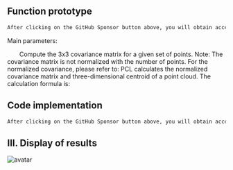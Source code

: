 ##  Function prototype 

  ```python  
After clicking on the GitHub Sponsor button above, you will obtain access permissions to my private code repository ( https://github.com/slowlon/my_code_bar ) to view this blog code. By searching the code number of this blog, you can find the code you need, code number is: 2024020309574270732
  ```  
 Main parameters: 

   Compute the 3x3 covariance matrix for a given set of points. Note: The covariance matrix is not normalized with the number of points. For the normalized covariance, please refer to: PCL calculates the normalized covariance matrix and three-dimensional centroid of a point cloud. The calculation formula is:  

##  Code implementation 

  ```python  
After clicking on the GitHub Sponsor button above, you will obtain access permissions to my private code repository ( https://github.com/slowlon/my_code_bar ) to view this blog code. By searching the code number of this blog, you can find the code you need, code number is: 2024020309574270732
  ```  
##  III. Display of results 

 ![avatar]( 2021031720485862.png) 

